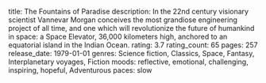 title: The Fountains of Paradise
description: In the 22nd century visionary scientist Vannevar Morgan conceives the most grandiose engineering project of all time, and one which will revolutionize the future of humankind in space: a Space Elevator, 36,000 kilometers high, anchored to an equatorial island in the Indian Ocean.
rating: 3.7
rating_count: 65
pages: 257
release_date: 1979-01-01
genres: Science fiction, Classics, Space, Fantasy, Interplanetary voyages, Fiction
moods: reflective, emotional, challenging, inspiring, hopeful, Adventurous
paces: slow